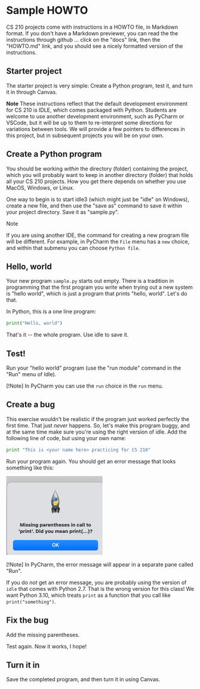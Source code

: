 # Sample HOWTO

CS 210 projects come with instructions in a HOWTO file, in Markdown 
format.  If you don't have a Markdown previewer, you can read the 
the instructions through github ... click on the "docs" link, then 
the "HOWTO.md" link, and you should see a nicely formatted version 
of the instructions. 

## Starter project

The starter project is very simple:  Create a Python program, test 
it, and turn it in through Canvas. 

**Note** 
These instructions reflect that the default development environment 
for CS 210 is IDLE, which comes packaged with Python.  Students are 
welcome to use another development environment, such as PyCharm or 
VSCode, but it will be up to them to re-interpret some directions 
for variations between tools. We will provide a few pointers to 
differences in this project, but in subsequent projects you will be 
on your own. 

## Create a Python program

You should be working _within_ the directory (folder) containing the 
project, which you will probably want to keep in another directory 
(folder) that holds all your CS 210 projects.  How you get there 
depends on whether you use MacOS, Windows, or Linux. 

One way to begin is to start idle3 (which might just be "idle" on 
Windows), create a new file, and then use the "save as" command to 
save it within your project directory. Save it as "sample.py". 

> [!Note]
> If you are using another IDE, the command for creating a new program 
> file will be different.  For example, in PyCharm the `File` menu has 
> a `new` choice, and within that submenu you can choose `Python file`. 

## Hello, world

Your new program `sample.py` starts out empty.  There is a tradition 
in programming that the first program you write when trying out a 
new system is "hello world", which is just a program that prints 
"hello, world".  Let's do that. 

In Python, this is a one line program: 
```python
print("Hello, world")
```
That's it -- the whole program.   Use idle to save it. 

## Test! 

Run your "hello world" program (use the "run module" command in the 
"Run" menu of Idle).  

[!Note]
In PyCharm you can use the `run` choice in the `run` menu. 

## Create a bug

This exercise wouldn't be realistic if the program just worked 
perfectly the first time.  That just _never_ happens.  So, let's 
make this program buggy, and at the same time make sure you're using 
the right version of idle.  Add the following line of code, but 
using your own name: 

```python
print "This is <your name here> practicing for CS 210"
```

Run your program again.  You should get an error message that looks 
something like this: 

![IDLE message popup says "missing parentheses in call to print"](
img/missing-parens.png)

[!Note]
In PyCharm, the error message will appear in a separate pane called 
"Run".

If you do _not_ get an error message, you are probably using the 
version of `idle` that comes with Python 2.7.   That is the wrong 
version for this class!  We want Python 3.10, which treats `print` 
as a function that you call like `print("something")`.  

## Fix the bug

Add the missing parentheses. 

Test again.  Now it works, I hope! 

## Turn it in

Save the completed program, and then turn it in using Canvas. 



